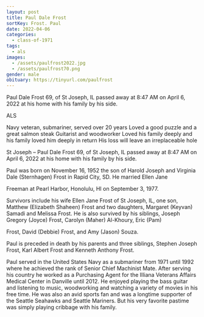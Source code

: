 ```yaml
---
layout: post
title: Paul Dale Frost
sortKey: Frost. Paul
date: 2022-04-06
categories:
  - class-of-1971
tags:
  - als
images:
  - /assets/paulfrost2022.jpg
  - /assets/paulfrost70.png
gender: male
obituary: https://tinyurl.com/paulfrost
---
```

Paul Dale Frost 69, of St Joseph, IL passed away at 8:47 AM on April 6, 2022 at his home with his family by his side.

ALS

Navy veteran, submariner, served over 20 years
Loved a good puzzle and a great salmon steak
Guitarist and woodworker
Loved his family deeply and his family loved him deeply in return
His loss will leave an irreplaceable hole

St Joseph – Paul Dale Frost 69, of St Joseph, IL passed away at 8:47 AM on April 6, 2022 at his home with his family by his side.

Paul was born on November 16, 1952 the son of Harold Joseph and Virginia Dale (Sternhagen) Frost in Rapid City, SD. He married Ellen Jane 

Freeman at Pearl Harbor, Honolulu, HI on September 3, 1977.

Survivors include his wife Ellen Jane Frost of St Joseph, IL, one son, Matthew (Elizabeth Shaheen) Frost and two daughters, Margaret (Keyvan) Samadi and Melissa Frost. He is also survived by his siblings, Joseph Gregory (Joyce) Frost, Carolyn (Maher) Al-Khoury, Eric (Pam) 

Frost, David (Debbie) Frost, and Amy (Jason) Souza.

Paul is preceded in death by his parents and three siblings, Stephen Joseph Frost, Karl Albert Frost and Kenneth Anthony Frost.

Paul served in the United States Navy as a submariner from 1971 until 1992 where he achieved the rank of Senior Chief Machinist Mate. After serving his country he worked as a Purchasing Agent for the Illiana Veterans Affairs Medical Center in Danville until 2012.   He enjoyed playing the bass guitar and listening to music, woodworking and watching a variety of movies in his free time. He was also an avid sports fan and was a longtime supporter of the Seattle Seahawks and Seattle Mariners.  But his very favorite pastime was simply playing cribbage with his family.
